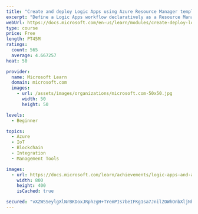 ```yaml
---
title: "Create and deploy Logic Apps using Azure Resource Manager templates"
excerpt: "Define a Logic Apps workflow declaratively as a Resource Manager template and deploy the app using the Azure Command Line Interface (CLI)."
webUrl: https://docs.microsoft.com/en-us/learn/modules/create-deploy-logic-apps-using-arm-templates/
type: course
price: Free
length: PT45M
ratings:
  count: 565
  average: 4.667257
heat: 50

provider:
  name: Microsoft Learn
  domain: microsoft.com
  images:
    - url: /assets/images/organizations/microsoft.com-50x50.jpg
      width: 50
      height: 50

levels:
  - Beginner

topics:
  - Azure
  - IoT
  - Blockchain
  - Integration
  - Management Tools

images:
  - url: https://docs.microsoft.com/learn/achievements/logic-apps-and-arm-templates-social.png
    width: 800
    height: 400
    isCached: true

secured: "vXZWSSeylgXlNrBKDoxJRphzgH+TYemPIs7beIFKg1sa7JnilZOWhOnbXljNhT+uO6xqtrkqLmHvRbUZMf0OwbS7kaDY/IdmWA2af3KwFKBQZEWyq1kPhjrF1Mv+EZr4qtwp5lSsQ43mR1SrtXFZt2HZJ00qNEP/8Rvhw8RvqPPvW/BXCJEWtEXlmXXZUmor/NeljTs2cqRc5NkhWFhXzn4oqrE83QQxyG84gD9fDPPwBd5DqSLVEFMSGeFOVW3RScFeNB8ZruX3u0I8jC4/pk+3ggTV+PzFF3tNZL1XZiBOQO0eM/orpisrUhvO11zRmPSx1mwToUK0/Ex46aDAQl0v6V3U1OTzeynqlOG6sJuRhgfbTY7cfbzM1qJOKKVjCQ6j9bCqWZR+6jioUzjSNWKGHdm9KDqfzLpOJWQ+F7U=;XLqlq2G5PKmpea8HALfqRg=="
---
```


